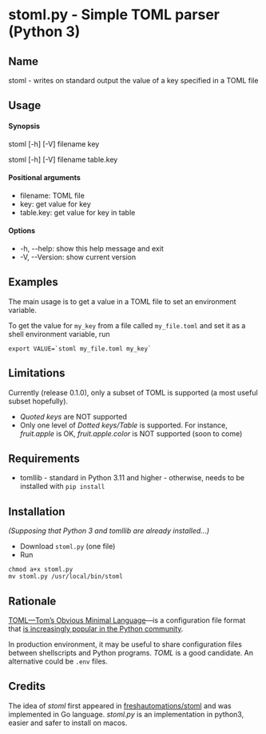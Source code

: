 # stoml.py - Simple TOML parser (Python 3)

## Name

stoml - writes on standard output the value of a key specified in a TOML file

## Usage

#### Synopsis
stoml [-h] [-V] filename key

stoml [-h] [-V] filename table.key


#### Positional arguments
 - filename:      TOML file
 - key:           get value for key
 - table.key:           get value for key in table

#### Options
 - -h, --help:     show this help message and exit
 -  -V, --Version:  show current version

## Examples

The main usage is to get a value in a TOML file to set an environment variable.

To get the value for `my_key` from a file called `my_file.toml` and set it as a shell environment variable, run
```Shell
export VALUE=`stoml my_file.toml my_key`
```

## Limitations

Currently (release 0.1.0), only a subset of TOML is supported (a most useful subset hopefully).
- _Quoted keys_ are NOT supported
- Only one level of _Dotted keys/Table_ is supported. For instance, _fruit.apple_ is OK, _fruit.apple.color_ is NOT supported (soon to come)
## Requirements
* tomllib - standard in Python 3.11 and higher - otherwise, needs to be installed with `pip install`

## Installation

_(Supposing that Python 3 and tomllib are already installed...)_

- Download `stoml.py` (one file)
- Run
```Shell
chmod a+x stoml.py
mv stoml.py /usr/local/bin/stoml
```

## Rationale

[TOML—Tom’s Obvious Minimal Language](https://toml.io/)—is a configuration file format that 
[is increasingly popular in the Python community](https://realpython.com/python-toml/).

In production environment, it may be useful to share configuration files between shellscripts and Python programs.
_TOML_ is a good candidate. An alternative could be `.env` files.

## Credits

The idea of _stoml_ first appeared in  [freshautomations/stoml](https://github.com/freshautomations/stoml) and was implemented in Go language.
_stoml.py_ is an implementation in python3, easier and safer to install on macos.
